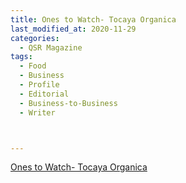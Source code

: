 ```yaml
---
title: Ones to Watch- Tocaya Organica
last_modified_at: 2020-11-29
categories:
  - QSR Magazine
tags:
  - Food
  - Business
  - Profile
  - Editorial 
  - Business-to-Business
  - Writer



---
```




[Ones to Watch- Tocaya Organica](http://www.ourdigitalmags.com/publication/?i=553243&ver=html5&p=29)
